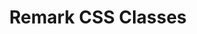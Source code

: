 ---
id: gridsome-remark-classes
title: Remark CSS Classes
description: Gridsome Remark plugin to add css classes to any element
repository: noxify/gridsome-remark-classes
type: package
demo: null
docs: /documentation/gridsome-remark-classes
---
